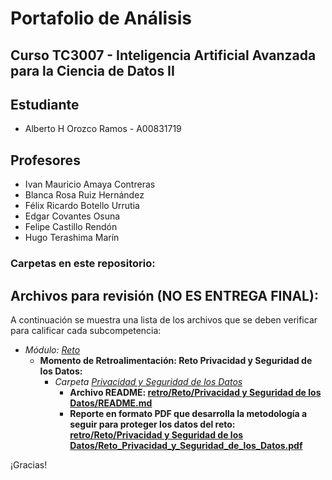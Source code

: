 # Portafolio de Análisis

## Curso TC3007 - Inteligencia Artificial Avanzada para la Ciencia de Datos II

## Estudiante
* Alberto H Orozco Ramos - A00831719

## Profesores
* Ivan Mauricio Amaya Contreras
* Blanca Rosa Ruiz Hernández
* Félix Ricardo Botello Urrutia
* Edgar Covantes Osuna
* Felipe Castillo Rendón
* Hugo Terashima Marín


### Carpetas en este repositorio:

## **Archivos para revisión (NO ES ENTREGA FINAL)**:
A continuación se muestra una lista de los archivos que se deben verificar para calificar cada subcompetencia: 

* *Módulo: <a href="https://github.com/4lb3rt0r/TC3007C_Portafolio_Analisis/blob/main/retro/Reto">Reto</a>*
	* **Momento de Retroalimentación: Reto Privacidad y Seguridad de los Datos:**
		* *Carpeta <a href="https://github.com/4lb3rt0r/TC3007C_Portafolio_Analisis/blob/main/retro/Reto/Privacidad%20y%20Seguridad%20de%20los%20Datos">Privacidad y Seguridad de los Datos</a>*
			* **Archivo README: <a href="https://github.com/4lb3rt0r/TC3007C_Portafolio_Analisis/blob/main/retro/Reto/Privacidad%20y%20Seguridad%20de%20los%20Datos/README.md">retro/Reto/Privacidad y Seguridad de los Datos/README.md</a>**
			* **Reporte en formato PDF que desarrolla la metodología a seguir para proteger los datos del reto: <a href="https://github.com/4lb3rt0r/TC3007C_Portafolio_Analisis/blob/main/retro/Reto/Privacidad%20y%20Seguridad%20de%20los%20Datos/Reto_Privacidad_y_Seguridad_de_los_Datos.pdf">retro/Reto/Privacidad y Seguridad de los Datos/Reto_Privacidad_y_Seguridad_de_los_Datos.pdf</a>**

¡Gracias!

